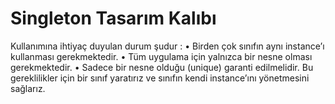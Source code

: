 
# Singleton Tasarım Kalıbı

Kullanımına ihtiyaç duyulan durum şudur :
•	Birden çok sınıfın aynı instance’ı kullanması gerekmektedir.
•	Tüm uygulama için yalnızca bir nesne olması gerekmektedir.
•	Sadece bir nesne olduğu (unique) garanti edilmelidir.
Bu gereklilikler için bir sınıf yaratırız ve sınıfın kendi instance’ını yönetmesini sağlarız.

